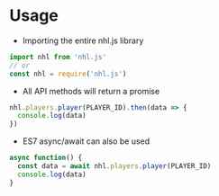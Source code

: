 # Usage

* Importing the entire nhl.js library
```js
import nhl from 'nhl.js'
// or
const nhl = require('nhl.js')
```

* All API methods will return a promise
```js
nhl.players.player(PLAYER_ID).then(data => {
  console.log(data)
})
```

* ES7 async/await can also be used
```js
async function() {
  const data = await nhl.players.player(PLAYER_ID)
  console.log(data)
}
```
